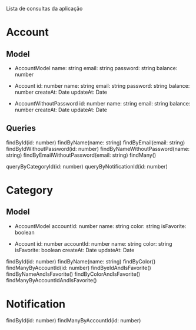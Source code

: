 Lista de consultas da aplicação

# Account

## Model

- AccountModel
name: string
email: string
password: string
balance: number

- Account
id: number
name: string
email: string
password: string
balance: number
createAt: Date
updateAt: Date

- AccountWithoutPassword
id: number
name: string
email: string
balance: number
createAt: Date
updateAt: Date

## Queries
findById(id: number)
findByName(name: string)
findByEmail(email: string)
findByIdWithoutPassword(id: number)
findByNameWithoutPassword(name: string)
findByEmailWithoutPassword(email: string)
findMany()

queryByCategoryId(id: number)
queryByNotificationId(id: number)

# Category

## Model

- AccountModel
accountId: number
name: string
color: string
isFavorite: boolean

- Account
id: number
accountId: number
name: string
color: string
isFavorite: boolean
createAt: Date
updateAt: Date

findById(id: number)
findByName(name: string)
findByColor()
findManyByAccountId(id: number)
findByeIdAndIsFavorite()
findByNameAndIsFavorite()
findByColorAndIsFavorite()
findManyByAccountIdAndIsFavorite()

# Notification
findById(id: number)
findManyByAccountId(id: number)
